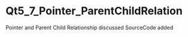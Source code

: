 # Qt5_7_Pointer_ParentChildRelation
Pointer and Parent Child Relationship discussed
SourceCode added
